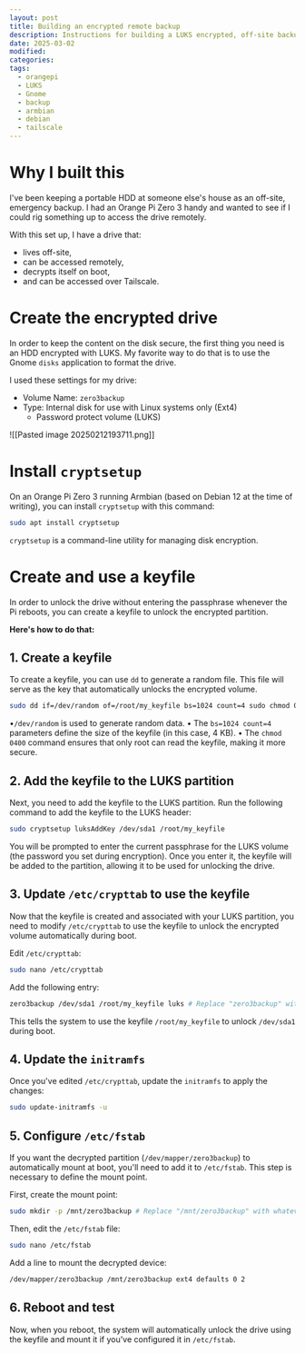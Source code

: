 ```yaml
---
layout: post
title: Building an encrypted remote backup
description: Instructions for building a LUKS encrypted, off-site backup target
date: 2025-03-02
modified: 
categories: 
tags:
  - orangepi
  - LUKS
  - Gnome
  - backup
  - armbian
  - debian
  - tailscale
---
```

# Why I built this
I've been keeping a portable HDD at someone else's house as an off-site, emergency backup. I had an Orange Pi Zero 3 handy and wanted to see if I could rig something up to access the drive remotely.

With this set up, I have a drive that:
- lives off-site,
- can be accessed remotely,
- decrypts itself on boot,
- and can be accessed over Tailscale.
# Create the encrypted drive
In order to keep the content on the disk secure, the first thing you need is an HDD encrypted with LUKS. My favorite way to do that is to use the Gnome `disks` application to format the drive.

I used these settings for my drive:
- Volume Name: `zero3backup`
- Type: Internal disk for use with Linux systems only (Ext4)
	- Password protect volume (LUKS)

![[Pasted image 20250212193711.png]]
# Install `cryptsetup`
On an Orange Pi Zero 3 running Armbian (based on Debian 12 at the time of writing), you can install `cryptsetup` with this command:

```bash
sudo apt install cryptsetup
```

`cryptsetup` is a command-line utility for managing disk encryption.
# Create and use a keyfile
In order to unlock the drive without entering the passphrase whenever the Pi reboots, you can create a keyfile to unlock the encrypted partition. 

**Here's how to do that:**
## 1. Create a keyfile
To create a keyfile, you can use `dd` to generate a random file. This file will serve as the key that automatically unlocks the encrypted volume.

```bash
sudo dd if=/dev/random of=/root/my_keyfile bs=1024 count=4 sudo chmod 0400 /root/my_keyfile
```

•`/dev/random` is used to generate random data. 
• The `bs=1024 count=4` parameters define the size of the keyfile (in this case, 4 KB). 
• The `chmod 0400` command ensures that only root can read the keyfile, making it more secure. 

## 2. Add the keyfile to the LUKS partition
Next, you need to add the keyfile to the LUKS partition. Run the following command to add the keyfile to the LUKS header:

```bash
sudo cryptsetup luksAddKey /dev/sda1 /root/my_keyfile
```

You will be prompted to enter the current passphrase for the LUKS volume (the password you set during encryption). Once you enter it, the keyfile will be added to the partition, allowing it to be used for unlocking the drive.

## 3. Update `/etc/crypttab` to use the keyfile 
Now that the keyfile is created and associated with your LUKS partition, you need to modify `/etc/crypttab` to use the keyfile to unlock the encrypted volume automatically during boot. 

Edit `/etc/crypttab`:

```bash
sudo nano /etc/crypttab
```

Add the following entry:

```bash
zero3backup /dev/sda1 /root/my_keyfile luks # Replace "zero3backup" with your volume name
```

This tells the system to use the keyfile `/root/my_keyfile` to unlock `/dev/sda1` during boot.
## 4. Update the `initramfs`
Once you've edited `/etc/crypttab`, update the `initramfs` to apply the changes:

```bash
sudo update-initramfs -u
```

## 5. Configure `/etc/fstab`
If you want the decrypted partition (`/dev/mapper/zero3backup`) to automatically mount at boot, you'll need to add it to `/etc/fstab`. This step is necessary to  define  the mount point.

First, create the mount point:

```bash
sudo mkdir -p /mnt/zero3backup # Replace "/mnt/zero3backup" with whatever you want your mount point to be
```

Then, edit the `/etc/fstab` file:

```bash
sudo nano /etc/fstab
```

Add a line to mount the decrypted device:

```bash
/dev/mapper/zero3backup /mnt/zero3backup ext4 defaults 0 2
```
## 6. Reboot and test 
Now, when you reboot, the system will automatically unlock the drive using the keyfile and mount it if you've configured it in `/etc/fstab`.